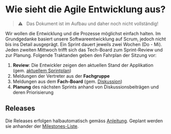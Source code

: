 # Wie sieht die Agile Entwicklung aus?

> :warning: &nbsp; Das Dokument ist im Aufbau und daher noch nicht vollständig!

Wir wollen die Entwicklung und die Prozesse möglichst einfach halten. Im Grundgedanke basiert unsere Softwareentwicklung auf Scrum, jedoch nicht bis ins Detail ausgeprägt. Ein Sprint dauert jeweils zwei Wochen (Do - Mi). Jeden zweiten Mittwoch trifft sich das Tech-Board zum Sprint-Review und zur Planung. Folgende Traktanden geben den Fahrplan der Sitzung vor:

1. **Review**: Die Entwickler zeigen den aktuellen Stand der Applikation (gem. [aktuellem Sprintplan](https://github.com/orgs/av-dimag/projects/4/views/2))
1. Meldungen der Vertreter aus der **Fachgruppe**
1. Meldungen aus dem **Fach-Board** (gem. [Diskussion](https://github.com/av-dimag/ech-0160-dimag-ingest/discussions))
1. **Planung** des nächsten Sprints anhand von Diskussionsbeiträgen und deren Priorisierung


## Releases

Die Releases erfolgen halbautomatisch gemäss [Anleitung](https://av-dimag.github.io/guidelines/git/#release-vorbereiten). Geplant werden sie anhander der [Milestones-Liste](https://github.com/av-dimag/ech-0160-dimag-ingest/milestones).
